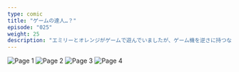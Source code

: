```yaml
---
type: comic
title: "ゲームの達人…？"
episode: "025"
weight: 25
description: "エミリーとオレンジがゲームで遊んでいましたが、ゲーム機を逆さに持つなんてオレンジは慌てものですね… 😭"
---
```


![Page 1](name-1.jpg)
![Page 2](name-2.jpg)
![Page 3](name-3.jpg)
![Page 4](name-4.jpg)
